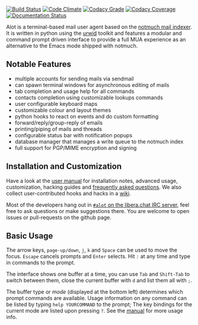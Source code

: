 [![Build Status]][ghactions]
[![Code Climate][codeclimate-img]][codeclimate]
[![Codacy Grade][codacy-grade-img]][codacy-grade]
[![Codacy Coverage][codacy-coverage-img]][codacy-coverage]
[![Documentation Status][rtfd-img]][rtfd]



Alot is a terminal-based mail user agent based on the [notmuch mail indexer][notmuch].
It is written in python using the [urwid][urwid] toolkit and features a modular and command prompt driven interface to provide a full MUA experience as an alternative to the Emacs mode shipped with notmuch.


Notable Features
----------------
 * multiple accounts for sending mails via sendmail
 * can spawn terminal windows for asynchronous editing of mails
 * tab completion and usage help for all commands
 * contacts completion using customizable lookups commands
 * user configurable keyboard maps
 * customizable colour and layout themes
 * python hooks to react on events and do custom formatting
 * forward/reply/group-reply of emails
 * printing/piping of mails and threads
 * configurable status bar with notification popups
 * database manager that manages a write queue to the notmuch index
 * full support for PGP/MIME encryption and signing


Installation and Customization
------------------------------
Have a look at the [user manual][docs] for installation notes, advanced usage,
customization, hacking guides and [frequently asked questions][FAQ].
We also collect user-contributed hooks and hacks in a [wiki][wiki].

Most of the developers hang out in [`#alot` on the libera.chat IRC server](https://web.libera.chat/#alot), feel free to ask questions or make suggestions there.
You are welcome to open issues or pull-requests on the github page.


Basic Usage
-----------
The arrow keys, `page-up/down`, `j`, `k` and `Space` can be used to move the focus.
`Escape` cancels prompts and `Enter` selects. Hit `:` at any time and type in commands
to the prompt.

The interface shows one buffer at a time, you can use `Tab` and `Shift-Tab` to switch
between them, close the current buffer with `d` and list them all with `;`.

The buffer type or *mode* (displayed at the bottom left) determines which prompt commands
are available. Usage information on any command can be listed by typing `help YOURCOMMAND`
to the prompt; The key bindings for the current mode are listed upon pressing `?`.
See the [manual][docs] for more usage info.



[notmuch]: https://notmuchmail.org/
[urwid]: https://excess.org/urwid/
[docs]: https://alot.rtfd.org
[wiki]: https://github.com/pazz/alot/wiki
[FAQ]: https://alot.readthedocs.io/en/latest/faq.html
[features]: https://github.com/pazz/alot/issues?labels=feature

[Build Status]: https://github.com/pazz/alot/actions/workflows/check.yml/badge.svg
[ghactions]: https://github.com/pazz/alot/actions
[codacy-coverage]: https://www.codacy.com/app/patricktotzke/alot?utm_source=github.com&amp;utm_medium=referral&amp;utm_content=pazz/alot&amp;utm_campaign=Badge_Coverage
[codacy-coverage-img]: https://api.codacy.com/project/badge/Coverage/fa7c4a567cd546568a12e88c57f9dbd6
[codacy-grade]: https://www.codacy.com/app/patricktotzke/alot?utm_source=github.com&amp;utm_medium=referral&amp;utm_content=pazz/alot&amp;utm_campaign=Badge_Grade
[codacy-grade-img]: https://api.codacy.com/project/badge/Grade/fa7c4a567cd546568a12e88c57f9dbd6
[codeclimate-img]: https://codeclimate.com/github/pazz/alot/badges/gpa.svg
[codeclimate]: https://codeclimate.com/github/pazz/alot
[rtfd-img]: https://readthedocs.org/projects/alot/badge/?version=latest
[rtfd]: https://alot.readthedocs.io/en/latest/
